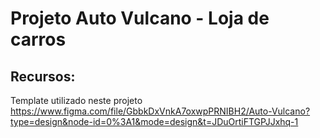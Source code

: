 # Projeto Auto Vulcano - Loja de carros

## Recursos: 
Template utilizado neste projeto
https://www.figma.com/file/GbbkDxVnkA7oxwpPRNIBH2/Auto-Vulcano?type=design&node-id=0%3A1&mode=design&t=JDuOrtiFTGPJJxhq-1

